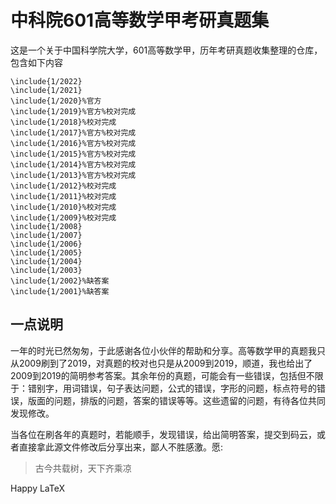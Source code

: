 # 中科院601高等数学甲考研真题集

这是一个关于中国科学院大学，601高等数学甲，历年考研真题收集整理的仓库，包含如下内容

```
\include{1/2022}
\include{1/2021}
\include{1/2020}%官方
\include{1/2019}%官方%校对完成
\include{1/2018}%校对完成
\include{1/2017}%官方%校对完成
\include{1/2016}%官方%校对完成
\include{1/2015}%官方%校对完成
\include{1/2014}%官方%校对完成
\include{1/2013}%官方%校对完成
\include{1/2012}%校对完成
\include{1/2011}%校对完成
\include{1/2010}%校对完成
\include{1/2009}%校对完成
\include{1/2008}
\include{1/2007}
\include{1/2006}
\include{1/2005}
\include{1/2004}
\include{1/2003}
\include{1/2002}%缺答案
\include{1/2001}%缺答案
```



## 一点说明

一年的时光已然匆匆，于此感谢各位小伙伴的帮助和分享。高等数学甲的真题我只从2009刷到了2019，对真题的校对也只是从2009到2019，顺道，我也给出了2009到2019的简明参考答案。其余年份的真题，可能会有一些错误，包括但不限于：错别字，用词错误，句子表达问题，公式的错误，字形的问题，标点符号的错误，版面的问题，排版的问题，答案的错误等等。这些遗留的问题，有待各位共同发现修改。

当各位在刷各年的真题时，若能顺手，发现错误，给出简明答案，提交到码云，或者直接拿此源文件修改后分享出来，鄙人不胜感激。愿:

> 古今共载树，天下齐乘凉



Happy LaTeX



